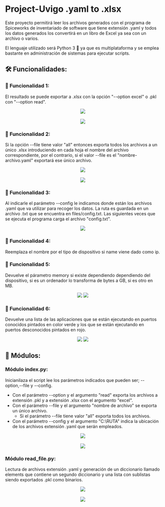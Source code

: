 # Project-Uvigo .yaml to .xlsx

Este proyecto permitirá leer los archivos generados con el programa de Spiceworks de inventariado de software que tiene extensión .yaml y todos los datos generados los convertirá en un libro de Excel ya sea con un archivo o varios.

El lenguaje utilizado será Python 3 🐍 ya que es multiplataforma y se emplea bastante en administración de sistemas para ejecutar scripts.
## 🛠️ Funcionalidades:

### 🔨 Funcionalidad 1: 
El resultado se puede exportar a .xlsx con la opción "--option excel" o .pkl con "--option read".

<div align="center">
  <img src="https://github.com/DavidMartinezLosada/project-Uvigo/assets/128867870/b1e34e64-c10d-40c5-b32b-4d17b9894401">
  <br/>
  <br/>
  <img src="https://github.com/DavidMartinezLosada/project-Uvigo/assets/128867870/5c201ac7-f92f-40bc-b5b0-87eec1565170">
</div>

### 🔨 Funcionalidad 2: 
Si la opción --file tiene valor "all" entonces exporta todos los archivos a un único .xlsx introduciendo en cada hoja el nombre del archivo correspondiente, por el contrario, si el valor --file es el "nombre-archivo.yaml" exportará ese único archivo.

<div align="center">
  <img src="https://github.com/DavidMartinezLosada/project-Uvigo/assets/128867870/b2cf27e2-bc0e-407c-b62a-6b2577e2eee0">
  <br/>
  <br/>
  <img src="https://github.com/DavidMartinezLosada/project-Uvigo/assets/128867870/f96c975a-3f93-4082-8f15-ddc03bb44769">
</div>

### 🔨 Funcionalidad 3: 
Al indicarle el parámetro --config le indicamos donde están los archivos .yaml que va utilizar para recoger los datos. La ruta es guardada en un archivo .txt que se encuentra en files/config.txt. Las siguientes veces que se ejecuta el programa carga el archivo "config.txt".

<div align="center">
  <img src="https://github.com/DavidMartinezLosada/project-Uvigo/assets/128867870/5e8cfb53-5562-47b7-a12a-d67e4f99469e">
</div>

### 🔨 Funcionalidad 4: 
Reemplaza el nombre por el tipo de dispositivo si name viene dado como ip.

### 🔨 Funcionalidad 5: 
Devuelve el párametro memory si existe dependiendo dependiendo del dispositivo, si es un ordenador lo transforma de bytes a GB, si es otro en MB.

<div align="center">
  <img src="https://github.com/DavidMartinezLosada/project-Uvigo/assets/128867870/c1c6a333-e687-4121-aec9-8bff400baeef">
  <img src="https://github.com/DavidMartinezLosada/project-Uvigo/assets/128867870/a7f5bd88-5b15-434f-a527-0c29ae91db47">
</div>

### 🔨 Funcionalidad 6: 
Devuelve una lista de las aplicaciones que se están ejecutando en puertos conocidos pintados en color verde y los que se están ejecutando en puertos desconocidos pintados en rojo.

<div align="center">
  <img src="https://github.com/DavidMartinezLosada/project-Uvigo/assets/128867870/c01d2ecf-800a-4af1-90f3-ac8a615f5761">
  <img src="https://github.com/DavidMartinezLosada/project-Uvigo/assets/128867870/bcbcb09a-4b49-4f1b-bb5b-187a4927ead3">
</div>

## 🔧 Módulos:

### Módulo index.py:
Inicianilaza el script lee los parámetros indicados que pueden ser; --option,--file y --config.
- Con el parámetro --option y el argumento "read" exporta los archivos a extensión .pkl y a extensión .xlsx con el argumento "excel".
- Con el parámetro --file y el argumento "nombre de archivo" se exporta un único archivo.
  - Si el parámetro --file tiene valor "all" exporta todos los archivos.
- Con el parámetro --config y el argumento "C:\RUTA" indica la ubicación de los archivos extensión .yaml que serán empleados.
<div align="center">
  <img src="https://github.com/DavidMartinezLosada/project-Uvigo/assets/128867870/799cf66b-fce7-4427-a596-afc77c2a2a40">
  <br/>
  <br/>
  <img src="https://github.com/DavidMartinezLosada/project-Uvigo/assets/128867870/b5be0560-9ac8-4f2e-a43a-73adee8bdf77">
</div>

### Módulo read_file.py:
Lectura de archivos extensión .yaml y generación de un diccionario llamado elements que contiene un segundo diccionario y una lista con sublistas siendo exportados .pkl como binarios.
<div align="center">
  <img src="https://github.com/DavidMartinezLosada/project-Uvigo/assets/128867870/4e63657e-6c6d-4988-a6ba-2a09b0f5e551">
  <br/>
  <br/>
  <img src="https://github.com/DavidMartinezLosada/project-Uvigo/assets/128867870/5d1231e3-d881-4f0c-9120-a32b16b01d6b">
</div>

